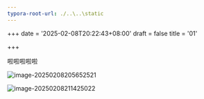 ```yaml
---
typora-root-url: ./..\..\static
---
```


+++
date = '2025-02-08T20:22:43+08:00'
draft = false
title = '01'

+++

啦啦啦啦啦

![image-20250208205652521](/images/image-20250208205652521.png)



![image-20250208211425022](/images/image-20250208211425022.png)
